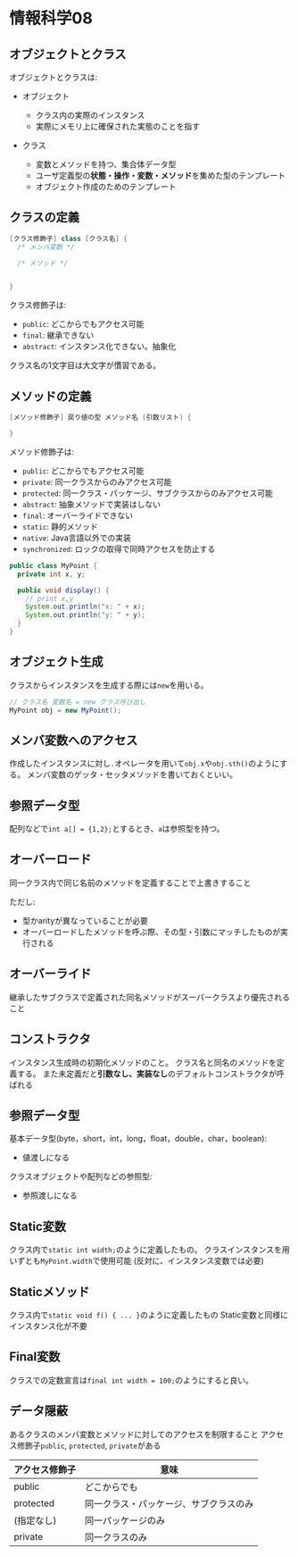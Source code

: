 # 情報科学08

## オブジェクトとクラス

オブジェクトとクラスは:

- オブジェクト
  - クラス内の実際のインスタンス
  - 実際にメモリ上に確保された実態のことを指す

- クラス
  - 変数とメソッドを持つ、集合体データ型
  - ユーザ定義型の**状態・操作・変数・メソッド**を集めた型のテンプレート
  - オブジェクト作成のためのテンプレート



## クラスの定義

```java
[クラス修飾子] class [クラス名] {
  /* メンバ変数 */

  /* メソッド */


}
```


クラス修飾子は:

- `public`: どこからでもアクセス可能
- `final`: 継承できない
- `abstract`: インスタンス化できない。抽象化

クラス名の1文字目は大文字が慣習である。

## メソッドの定義

```java
[メソッド修飾子] 戻り値の型 メソッド名 (引数リスト) {

}
```


メソッド修飾子は:
- `public`: どこからでもアクセス可能
- `private`: 同一クラスからのみアクセス可能
- `protected`: 同一クラス・パッケージ、サブクラスからのみアクセス可能
- `abstract`: 抽象メソッドで実装はしない
- `final`: オーバーライドできない
- `static`: 静的メソッド
- `native`: Java言語以外での実装
- `synchronized`: ロックの取得で同時アクセスを防止する

```java
public class MyPoint {
  private int x, y;

  public void display() {
  	// print x,y
  	System.out.println("x: " + x);
  	System.out.println("y: " + y);
  }
}
```

## オブジェクト生成

クラスからインスタンスを生成する際には`new`を用いる。

```java
// クラス名 変数名 = new クラス呼び出し
MyPoint obj = new MyPoint();
```

## メンバ変数へのアクセス

作成したインスタンスに対し`.`オペレータを用いて`obj.x`や`obj.sth()`のようにする。
メンバ変数のゲッタ・セッタメソッドを書いておくといい。

## 参照データ型

配列などで`int a[] = {1,2};`とするとき、`a`は参照型を持つ。

## オーバーロード

同一クラス内で同じ名前のメソッドを定義することで上書きすること

ただし:

- 型かarityが異なっていることが必要
- オーバーロードしたメソッドを呼ぶ際、その型・引数にマッチしたものが実行される

## オーバーライド

継承したサブクラスで定義された同名メソッドがスーパークラスより優先されること

## コンストラクタ

インスタンス生成時の初期化メソッドのこと。
クラス名と同名のメソッドを定義する。
また未定義だと**引数なし、実装なし**のデフォルトコンストラクタが呼ばれる

## 参照データ型

基本データ型(byte，short，int，long，float，double，char，boolean):

- 値渡しになる

クラスオブジェクトや配列などの参照型:

- 参照渡しになる

## Static変数

クラス内で`static int width;`のように定義したもの。
クラスインスタンスを用いずとも`MyPoint.width`で使用可能
(反対に、インスタンス変数では必要)

## Staticメソッド

クラス内で`static void f() { ... }`のように定義したもの
Static変数と同様にインスタンス化が不要

## Final変数

クラスでの定数宣言は`final int width = 100;`のようにすると良い。

## データ隠蔽

あるクラスのメンバ変数とメソッドに対してのアクセスを制限すること
アクセス修飾子`public`, `protected`, `private`がある

| アクセス修飾子 | 意味 |
|-----|-----|
| public | どこからでも |
| protected | 同一クラス・パッケージ、サブクラスのみ |
| (指定なし) | 同一パッケージのみ |
| private | 同一クラスのみ |


